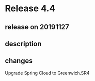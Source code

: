 # Release 4.4

## release on 20191127

## description

## changes

Upgrade Spring Cloud to Greenwich.SR4

